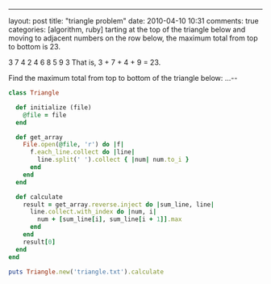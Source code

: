 ---
layout: post
title: "triangle problem"
date: 2010-04-10 10:31
comments: true
categories: [algorithm, ruby]
tarting at the top of the triangle below and moving to adjacent numbers on the row below, the maximum total from top to bottom is 23.

   3
  7 4
 2 4 6
8 5 9 3
That is, 3 + 7 + 4 + 9 = 23.

Find the maximum total from top to bottom of the triangle below: ...--

```ruby
class Triangle

  def initialize (file)
    @file = file
  end

  def get_array
    File.open(@file, 'r') do |f|
      f.each_line.collect do |line|
        line.split(' ').collect { |num| num.to_i }
      end
    end
  end

  def calculate
    result = get_array.reverse.inject do |sum_line, line|
      line.collect.with_index do |num, i|
        num + [sum_line[i], sum_line[i + 1]].max
      end
    end
    result[0]
  end
end

puts Triangle.new('triangle.txt').calculate
```


